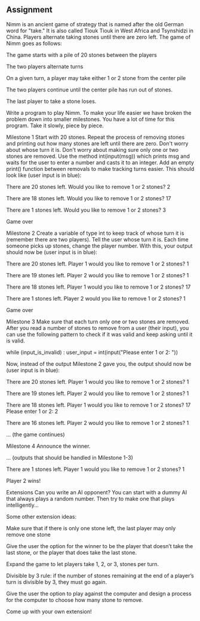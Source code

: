 ## Assignment

Nimm is an ancient game of strategy that is named after the old German word for "take." It is also called Tiouk Tiouk in West Africa and Tsynshidzi in China. Players alternate taking stones until there are zero left. The game of Nimm goes as follows:

The game starts with a pile of 20 stones between the players

The two players alternate turns

On a given turn, a player may take either 1 or 2 stone from the center pile

The two players continue until the center pile has run out of stones.

The last player to take a stone loses.

Write a program to play Nimm. To make your life easier we have broken the problem down into smaller milestones. You have a lot of time for this program. Take it slowly, piece by piece.

Milestone 1
Start with 20 stones. Repeat the process of removing stones and printing out how many stones are left until there are zero. Don't worry about whose turn it is. Don't worry about making sure only one or two stones are removed. Use the method int(input(msg)) which prints msg and waits for the user to enter a number and casts it to an integer. Add an empty print() function between removals to make tracking turns easier. This should look like (user input is in blue):

There are 20 stones left.
Would you like to remove 1 or 2 stones? 2

There are 18 stones left.
Would you like to remove 1 or 2 stones? 17

There are 1 stones left.
Would you like to remove 1 or 2 stones? 3

Game over

Milestone 2
Create a variable of type int to keep track of whose turn it is (remember there are two players). Tell the user whose turn it is. Each time someone picks up stones, change the player number. With this, your output should now be (user input is in blue):

There are 20 stones left.
Player 1 would you like to remove 1 or 2 stones? 1

There are 19 stones left.
Player 2 would you like to remove 1 or 2 stones? 1

There are 18 stones left.
Player 1 would you like to remove 1 or 2 stones? 17

There are 1 stones left.
Player 2 would you like to remove 1 or 2 stones? 1

Game over

Milestone 3
Make sure that each turn only one or two stones are removed. After you read a number of stones to remove from a user (their input), you can use the following pattern to check if it was valid and keep asking until it is valid.

while (input_is_invalid) :
user_input = int(input("Please enter 1 or 2: "))

Now, instead of the output Milestone 2 gave you, the output should now be (user input is in blue):

There are 20 stones left.
Player 1 would you like to remove 1 or 2 stones? 1

There are 19 stones left.
Player 2 would you like to remove 1 or 2 stones? 1

There are 18 stones left.
Player 1 would you like to remove 1 or 2 stones? 17
Please enter 1 or 2: 2

There are 16 stones left.
Player 2 would you like to remove 1 or 2 stones? 1

... (the game continues)

Milestone 4
Announce the winner.

... (outputs that should be handled in Milestone 1-3)

There are 1 stones left.
Player 1 would you like to remove 1 or 2 stones? 1

Player 2 wins!

Extensions
Can you write an AI opponent? You can start with a dummy AI that always plays a random number. Then try to make one that plays intelligently...

Some other extension ideas:

Make sure that if there is only one stone left, the last player may only remove one stone

Give the user the option for the winner to be the player that doesn’t take the last stone, or the player that does take the last stone.

Expand the game to let players take 1, 2, or 3, stones per turn.

Divisible by 3 rule: if the number of stones remaining at the end of a player’s turn is divisible by 3, they must go again.

Give the user the option to play against the computer and design a process for the computer to choose how many stone to remove.

Come up with your own extension!
